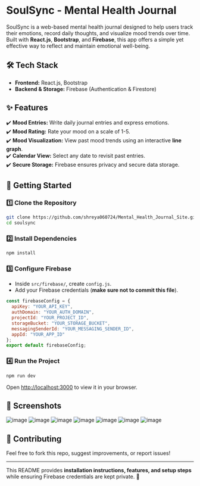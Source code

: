 #  SoulSync - Mental Health Journal 

SoulSync is a web-based mental health journal designed to help users track their emotions, record daily thoughts, and visualize mood trends over time. Built with **React.js**, **Bootstrap**, and **Firebase**, this app offers a simple yet effective way to reflect and maintain emotional well-being.  

## **🛠 Tech Stack**  
- **Frontend:** React.js, Bootstrap  
- **Backend & Storage:** Firebase (Authentication & Firestore)  

## **✨ Features**  
✔️ **Mood Entries:** Write daily journal entries and express emotions.  
✔️ **Mood Rating:** Rate your mood on a scale of 1-5.  
✔️ **Mood Visualization:** View past mood trends using an interactive **line graph**.  
✔️ **Calendar View:** Select any date to revisit past entries.  
✔️ **Secure Storage:** Firebase ensures privacy and secure data storage.  

## **🚀 Getting Started**  
### **1️⃣ Clone the Repository**  
```sh
git clone https://github.com/shreya060724/Mental_Health_Journal_Site.git
cd soulsync
```
### **2️⃣ Install Dependencies**  
```sh
npm install
```
### **3️⃣ Configure Firebase**  
- Inside `src/firebase/`, create `config.js`.  
- Add your Firebase credentials (**make sure not to commit this file**).  

```js
const firebaseConfig = {
  apiKey: "YOUR_API_KEY",
  authDomain: "YOUR_AUTH_DOMAIN",
  projectId: "YOUR_PROJECT_ID",
  storageBucket: "YOUR_STORAGE_BUCKET",
  messagingSenderId: "YOUR_MESSAGING_SENDER_ID",
  appId: "YOUR_APP_ID"
};
export default firebaseConfig;
```

### **4️⃣ Run the Project**  
```sh
npm run dev
```
Open [http://localhost:3000](http://localhost:3000) to view it in your browser.  

## **📸 Screenshots**  
![image](https://github.com/user-attachments/assets/d3f1780e-652c-4b2e-96ff-e69fcf3efed1)
![image](https://github.com/user-attachments/assets/31ee5fbe-d3e9-4a4d-811e-58547b26781b)
![image](https://github.com/user-attachments/assets/93a05cbf-aaa3-468e-b2ce-8a977acd4181)
![image](https://github.com/user-attachments/assets/bf27329e-f9db-4527-ae98-f25625b900f8)
![image](https://github.com/user-attachments/assets/c4846f75-b932-4132-9cf9-1cb9f513836f)
![image](https://github.com/user-attachments/assets/dae4d24a-cf4f-4132-acac-7232705d047a)
![image](https://github.com/user-attachments/assets/360528c8-becd-4878-9cae-a746de7c2edb)








## **🤝 Contributing**  
Feel free to fork this repo, suggest improvements, or report issues!  

---

This README provides **installation instructions, features, and setup steps** while ensuring Firebase credentials are kept private. 🚀
